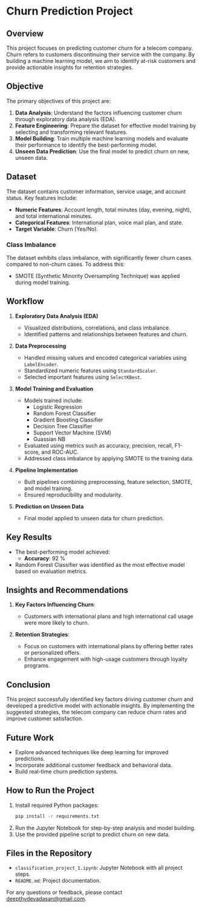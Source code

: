 # Churn Prediction Project

## Overview
This project focuses on predicting customer churn for a telecom company. Churn refers to customers discontinuing their service with the company. By building a machine learning model, we aim to identify at-risk customers and provide actionable insights for retention strategies.

## Objective
The primary objectives of this project are:
1. **Data Analysis**: Understand the factors influencing customer churn through exploratory data analysis (EDA).
2. **Feature Engineering**: Prepare the dataset for effective model training by selecting and transforming relevant features.
3. **Model Building**: Train multiple machine learning models and evaluate their performance to identify the best-performing model.
4. **Unseen Data Prediction**: Use the final model to predict churn on new, unseen data.

## Dataset
The dataset contains customer information, service usage, and account status. Key features include:
- **Numeric Features**: Account length, total minutes (day, evening, night), and total international minutes.
- **Categorical Features**: International plan, voice mail plan, and state.
- **Target Variable**: Churn (Yes/No).

### Class Imbalance
The dataset exhibits class imbalance, with significantly fewer churn cases compared to non-churn cases. To address this:
- SMOTE (Synthetic Minority Oversampling Technique) was applied during model training.

## Workflow
1. **Exploratory Data Analysis (EDA)**
   - Visualized distributions, correlations, and class imbalance.
   - Identified patterns and relationships between features and churn.

2. **Data Preprocessing**
   - Handled missing values and encoded categorical variables using `LabelEncoder`.
   - Standardized numeric features using `StandardScaler`.
   - Selected important features using `SelectKBest`.

3. **Model Training and Evaluation**
   - Models trained include:
     - Logistic Regression
     - Random Forest Classifier
     - Gradient Boosting Classifier
     - Decision Tree Classifier
     - Support Vector Machine (SVM)
     - Guassian NB
   - Evaluated using metrics such as accuracy, precision, recall, F1-score, and ROC-AUC.
   - Addressed class imbalance by applying SMOTE to the training data.

4. **Pipeline Implementation**
   - Built pipelines combining preprocessing, feature selection, SMOTE, and model training.
   - Ensured reproducibility and modularity.

5. **Prediction on Unseen Data**
   - Final model applied to unseen data for churn prediction.

## Key Results
- The best-performing model achieved:
  - **Accuracy**: 92 %
- Random Forest Classifier was identified as the most effective model based on evaluation metrics.

## Insights and Recommendations
1. **Key Factors Influencing Churn**:
   - Customers with international plans and high international call usage were more likely to churn.

2. **Retention Strategies**:
   - Focus on customers with international plans by offering better rates or personalized offers.
   - Enhance engagement with high-usage customers through loyalty programs.

## Conclusion
This project successfully identified key factors driving customer churn and developed a predictive model with actionable insights. By implementing the suggested strategies, the telecom company can reduce churn rates and improve customer satisfaction.

## Future Work
- Explore advanced techniques like deep learning for improved predictions.
- Incorporate additional customer feedback and behavioral data.
- Build real-time churn prediction systems.

## How to Run the Project
1. Install required Python packages:
   ```bash
   pip install -r requirements.txt
   ```
2. Run the Jupyter Notebook for step-by-step analysis and model building.
3. Use the provided pipeline script to predict churn on new data.

## Files in the Repository
- `classification_project_1.ipynb`: Jupyter Notebook with all project steps.
- `README.md`: Project documentation.

For any questions or feedback, please contact deepthydevadasan@gmail.com.



